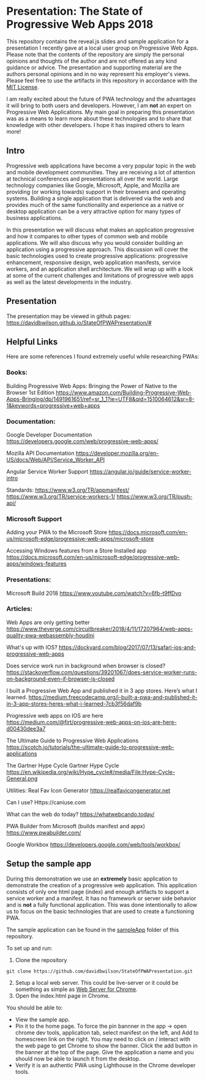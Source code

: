 # Presentation: The State of Progressive Web Apps 2018

This repository contains the reveal.js slides and sample application for a presentation I recently gave at a local user group on Progressive Web Apps.  Please note that the contents of the repository are simply the personal opinions and thoughts of the author and are not offered as any kind guidance or advice.  The presentation and supporting material are the authors personal opinions and in no way represent his employer's views.  Please feel free to use the artifacts in this repository in accordance with the [MIT License](LICENSE).

I am really excited about the future of PWA technology and the advantages it will bring to both users and developers.  However, I am **not** an expert on Progressive Web Applications.  My main goal in preparing this presentation was as a means to learn more about these technologies and to share that knowledge with other developers.  I hope it has inspired others to learn more!

## Intro
Progressive web applications have become a very popular topic in the web and mobile development communities.  They are receiving a lot of attention at technical conferences and presentations all over the world.  Large technology companies like Google, Microsoft, Apple, and Mozilla are providing (or working towards) support in their browsers and operating systems.  Building a single application that is delivered via the web and provides much of the same functionality and experience as a native or desktop application can be a very attractive option for many types of business applications.

In this presentation we will discuss what makes an application progressive and how it compares to other types of common web and mobile applications.  We will also discuss why you would consider building an application using a progressive approach.  This discussion will cover the basic technologies used to create progressive applications: progressive enhancement, responsive design, web application manifests, service workers, and an application shell architecture.  We will wrap up with a look at some of the current challenges and limitations of progressive web apps as well as the latest developments in the industry.

## Presentation
The presentation may be viewed in github pages:  
https://davidbwilson.github.io/StateOfPWAPresentation/#

## Helpful Links

Here are some references I found extremely useful while researching PWAs:

### Books:
Building Progressive Web Apps: Bringing the Power of Native to the Browser 1st Edition
https://www.amazon.com/Building-Progressive-Web-Apps-Bringing/dp/1491961651/ref=sr_1_1?ie=UTF8&qid=1510064612&sr=8-1&keywords=progressive+web+apps

### Documentation:
Google Developer Documentation
https://developers.google.com/web/progressive-web-apps/

Mozilla API Documentation
https://developer.mozilla.org/en-US/docs/Web/API/Service_Worker_API

Angular Service Worker Support
https://angular.io/guide/service-worker-intro

Standards:
https://www.w3.org/TR/appmanifest/
https://www.w3.org/TR/service-workers-1/
https://www.w3.org/TR/push-api/

### Microsoft Support
Adding your PWA to the Microsoft Store
https://docs.microsoft.com/en-us/microsoft-edge/progressive-web-apps/microsoft-store

Accessing Windows features from a Store Installed app
https://docs.microsoft.com/en-us/microsoft-edge/progressive-web-apps/windows-features

### Presentations:
Microsoft Build 2018 
https://www.youtube.com/watch?v=6fb-t9ffDvo

### Articles:
Web Apps are only getting better
https://www.theverge.com/circuitbreaker/2018/4/11/17207964/web-apps-quality-pwa-webassembly-houdini

What's up with IOS?
https://dockyard.com/blog/2017/07/13/safari-ios-and-progressive-web-apps

Does service work run in background when browser is closed?
https://stackoverflow.com/questions/39201067/does-service-worker-runs-on-background-even-if-browser-is-closed

I built a Progressive Web App and published it in 3 app stores. Here’s what I learned.
https://medium.freecodecamp.org/i-built-a-pwa-and-published-it-in-3-app-stores-heres-what-i-learned-7cb3f56daf9b

Progressive web apps on IOS are here
https://medium.com/@firt/progressive-web-apps-on-ios-are-here-d00430dee3a7

The Ultimate Guide to Progressive Web Applications
https://scotch.io/tutorials/the-ultimate-guide-to-progressive-web-applications

The Gartner Hype Cycle
Gartner Hype Cycle  
https://en.wikipedia.org/wiki/Hype_cycle#/media/File:Hype-Cycle-General.png


Utilities:
Real Fav Icon Generator
https://realfavicongenerator.net

Can I use?
Https://caniuse.com

What can the web do today?
https://whatwebcando.today/

PWA Builder from Microsoft (builds manifest and appx)
https://www.pwabuilder.com/

Google Workbox
https://developers.google.com/web/tools/workbox/

## Setup the sample app

During this demonstration we use an **extremely** basic application to demonstrate the creation of a progressive web application.  This application consists of only one html page (index) and enough artifacts to support a service worker and a manifest.  It has no framework or server side behavior and is **not** a fully functional application.  This was done intentionally to allow us to focus on the basic technologies that are used to create a functioning PWA.

The sample application can be found in the [sampleApp](sampleApp) folder of this repository.

To set up and run:

1. Clone the repository
```
git clone https://github.com/davidbwilson/StateOfPWAPresentation.git
```
2. Setup a local web server.  This could be live-server or it could be something as simple as [Web Server for Chrome]( https://chrome.google.com/webstore/detail/web-server-for-chrome/ofhbbkphhbklhfoeikjpcbhemlocgigb?hl=en).
3. Open the index.html page in Chrome.

You should be able to:
* View the sample app.
* Pin it to the home page.  To force the pin bannner in the app -> open chrome dev tools, application tab, select manifest on the left, and Add to homescreen link on the right.  You may need to click on / interact with the web page to get Chrome to show the banner.  Click the add button in the banner at the top of the page.  Give the application a name and you should now be able to launch it from the desktop.
* Verify it is an authentic PWA using Lighthouse in the Chrome developer tools. 